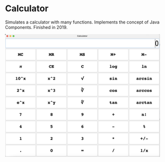 # Calculator
Simulates a calculator with many functions. Implements the concept of Java Components. Finished in 2019.

![](https://github.com/Regina11239/Calculator/blob/b7c741de7814551ef1cc3d3f0ae1ba23efd31639/Sample%20Image.png)
